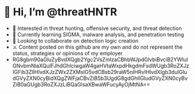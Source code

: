 # 👋 Hi, I’m @threatHNTR
- 👀 Interested in threat hunting, offensive security, and threat detection
- 🌱 Currently learning SIGMA, malware analysis, and penetration testing
- 💞️ Looking to collaborate on detection logic creation
- ⚔ Content posted on this github are my own and do not represent the status, strategies or opinions of my employer
- RG8gbm90aGluZyBvdXQgb2Ygc2VsZmlzaCBhbWJpdGlvbiBvciB2YWluIGNvbmNlaXQuIFJhdGhlciwgaW4gaHVtaWxpdHkgdmFsdWUgb3RoZXJzIGFib3ZlIHlvdXJzZWx2ZXMsIG5vdCBsb29raW5nIHRvIHlvdXIgb3duIGludGVyZXN0cyBidXQgZWFjaCBvZiB5b3UgdG8gdGhlIGludGVyZXN0cyBvZiB0aGUgb3RoZXJzLiBQaGlsaXBwaWFucyAyOjMtNA==
<!---
threatHNTR/threatHNTR is a ✨ special ✨ repository because its `README.md` (this file) appears on your GitHub profile.
You can click the Preview link to take a look at your changes.
--->
